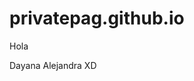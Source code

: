 # privatepag.github.io
<!DOCTYPE html>
<head>
    <meta charset="UFT-8">
</head>
<body>
    <main><p>Hola</p></main>
    <footer><p>Dayana Alejandra XD</p></footer>
</body>
</html>
